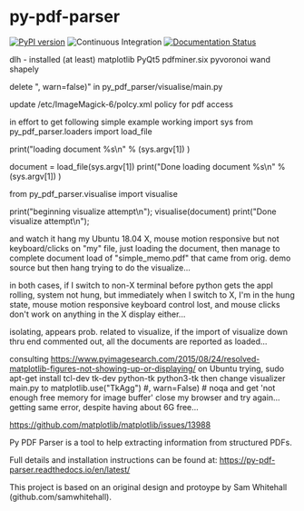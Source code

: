 # py-pdf-parser

[![PyPI version](https://badge.fury.io/py/py-pdf-parser.svg)](https://badge.fury.io/py/py-pdf-parser)
![Continuous Integration](https://github.com/jstockwin/py-pdf-parser/workflows/Continuous%20Integration/badge.svg)
[![Documentation Status](https://readthedocs.org/projects/py-pdf-parser/badge/?version=latest)](https://py-pdf-parser.readthedocs.io/en/latest/?badge=latest)

dlh - installed (at least)
matplotlib
PyQt5
pdfminer.six
pyvoronoi
wand
shapely

delete ", warn=false)" in py_pdf_parser/visualise/main.py

update /etc/ImageMagick-6/polcy.xml policy for pdf access

in effort to get following simple example working
import sys
from py_pdf_parser.loaders import load_file

print("loading document %s\n" % (sys.argv[1]) )

document = load_file(sys.argv[1])
print("Done loading document %s\n" % (sys.argv[1]) )

from py_pdf_parser.visualise import visualise

print("beginning visualize attempt\n");
visualise(document)
print("Done visualize attempt\n");


and watch it hang my Ubuntu 18.04 X, mouse motion responsive but not
keyboard/clicks on "my" file, just loading the document,
then manage to complete document load of "simple_memo.pdf" that came from orig. demo source
but then hang trying to do the visualize...

in both cases, if I switch to non-X terminal before python gets the
appl rolling, system not hung, but immediately when I switch to X, I'm
in the hung state, mouse motion responsive keyboard control lost, and
mouse clicks don't work on anything in the X display either...

isolating, appears prob. related to visualize, if the import of
visualize down thru end commented out, all the documents are reported
as loaded...

consulting
https://www.pyimagesearch.com/2015/08/24/resolved-matplotlib-figures-not-showing-up-or-displaying/
on Ubuntu trying,
sudo apt-get install tcl-dev tk-dev python-tk python3-tk
then change visualizer main.py to
matplotlib.use("TkAgg") #, warn=False)  # noqa
and get 'not enough free memory for image buffer'
close my browser and try again...
getting same error, despite having about 6G free...

https://github.com/matplotlib/matplotlib/issues/13988


Py PDF Parser is a tool to help extracting information from structured PDFs.

Full details and installation instructions can be found at:
https://py-pdf-parser.readthedocs.io/en/latest/

This project is based on an original design and protoype by Sam Whitehall (github.com/samwhitehall).
